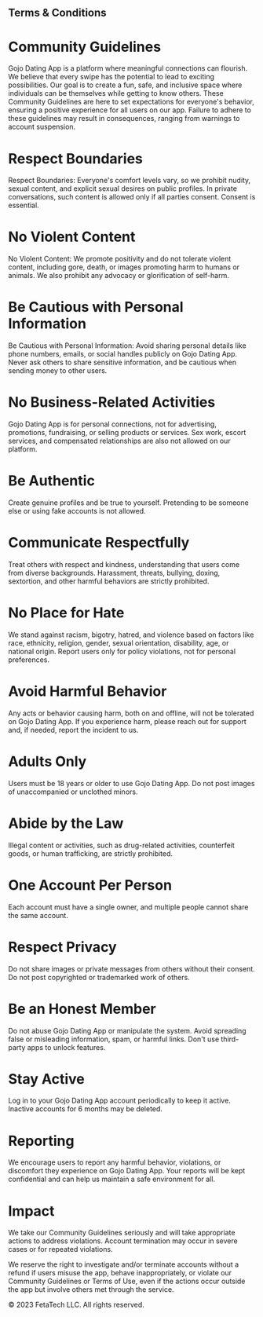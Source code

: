 ## Terms & Conditions

# Community Guidelines
Gojo Dating App is a platform where meaningful connections can flourish. We believe that every swipe has the potential to lead to exciting possibilities. Our goal is to create a fun, safe, and inclusive space where individuals can be themselves while getting to know others. These Community Guidelines are here to set expectations for everyone's behavior, ensuring a positive experience for all users on our app. Failure to adhere to these guidelines may result in consequences, ranging from warnings to account suspension.

# Respect Boundaries
Respect Boundaries: Everyone's comfort levels vary, so we prohibit nudity, sexual content, and explicit sexual desires on public profiles. In private conversations, such content is allowed only if all parties consent. Consent is essential.

# No Violent Content
No Violent Content: We promote positivity and do not tolerate violent content, including gore, death, or images promoting harm to humans or animals. We also prohibit any advocacy or glorification of self-harm.

# Be Cautious with Personal Information
Be Cautious with Personal Information: Avoid sharing personal details like phone numbers, emails, or social handles publicly on Gojo Dating App. Never ask others to share sensitive information, and be cautious when sending money to other users.

# No Business-Related Activities
Gojo Dating App is for personal connections, not for advertising, promotions, fundraising, or selling products or services. Sex work, escort services, and compensated relationships are also not allowed on our platform.

# Be Authentic
Create genuine profiles and be true to yourself. Pretending to be someone else or using fake accounts is not allowed.

# Communicate Respectfully
Treat others with respect and kindness, understanding that users come from diverse backgrounds. Harassment, threats, bullying, doxing, sextortion, and other harmful behaviors are strictly prohibited.

# No Place for Hate
We stand against racism, bigotry, hatred, and violence based on factors like race, ethnicity, religion, gender, sexual orientation, disability, age, or national origin. Report users only for policy violations, not for personal preferences.

# Avoid Harmful Behavior
Any acts or behavior causing harm, both on and offline, will not be tolerated on Gojo Dating App. If you experience harm, please reach out for support and, if needed, report the incident to us.

# Adults Only
Users must be 18 years or older to use Gojo Dating App. Do not post images of unaccompanied or unclothed minors.

# Abide by the Law
Illegal content or activities, such as drug-related activities, counterfeit goods, or human trafficking, are strictly prohibited.

# One Account Per Person
Each account must have a single owner, and multiple people cannot share the same account.

# Respect Privacy
Do not share images or private messages from others without their consent. Do not post copyrighted or trademarked work of others.

# Be an Honest Member
Do not abuse Gojo Dating App or manipulate the system. Avoid spreading false or misleading information, spam, or harmful links. Don't use third-party apps to unlock features.

# Stay Active
Log in to your Gojo Dating App account periodically to keep it active. Inactive accounts for 6 months may be deleted.

# Reporting
We encourage users to report any harmful behavior, violations, or discomfort they experience on Gojo Dating App. Your reports will be kept confidential and can help us maintain a safe environment for all.

# Impact
We take our Community Guidelines seriously and will take appropriate actions to address violations. Account termination may occur in severe cases or for repeated violations.

We reserve the right to investigate and/or terminate accounts without a refund if users misuse the app, behave inappropriately, or violate our Community Guidelines or Terms of Use, even if the actions occur outside the app but involve others met through the service.

© 2023 FetaTech LLC. All rights reserved.
